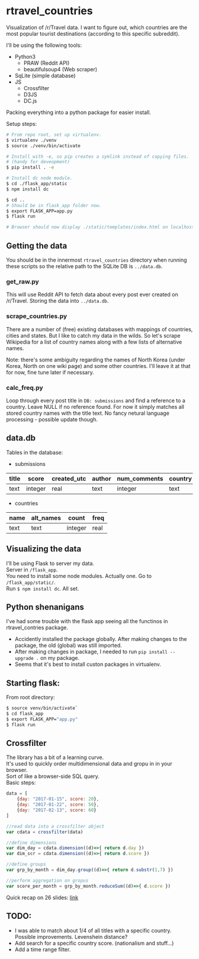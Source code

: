 # rtravel_countries
Visualization of /r/Travel data. I want to figure out, which countries are the most popular tourist destinations (according to this specific subreddit).  

I'll be using the following tools:
* Python3
    * PRAW (Reddit API)
    * beautifulsoup4 (Web scraper)
* SqLite (simple database)
* JS
    * Crossfilter
    * D3JS
    * DC.js

Packing everything into a python package for easier install.  

Setup steps:
```bash
# From repo root, set up virtualenv.
$ virtualenv ./venv
$ source ./venv/bin/activate

# Install with -e, so pip creates a symlink instead of copying files.
# (handy for deveopment)
$ pip install . -e

# Install dc node module.
$ cd ./flask_app/static
$ npm install dc

$ cd ..
# Should be in flask_app folder now.
$ export FLASK_APP=app.py
$ flask run

# Browser should now display ./static/templates/index.html on localhost:5000.  
```

## Getting the data
You should be in the innermost `rtravel_countries` directory when running these scripts so the relative path to the SQLite DB is `../data.db`. 

### get_raw.py
This will use Reddit API to fetch data about every post ever created on /r/Travel. Storing the data into `../data.db`.

### scrape_countries.py
There are a number of (free) existing databases with mappings of countries, cities and states. But I like to catch my data in the wilds. So let's scrape Wikipedia for a list of country names along with a few lists of alternative names. 

Note: there's some ambiguity regarding the names of North Korea (under Korea, North on one wiki page) and some other countries. I'll leave it at that for now, fine tune later if necessary. 

### calc_freq.py
Loop through every post title in `DB: submissions` and find a reference to a country. Leave NULL if no reference found. 
For now it simply matches all stored country names with the title text. No fancy netural language processing - possible update though.  

## data.db
Tables in the database: 

* submissions

|title   |score   |created_utc   |author   |num_comments   |country|
|---|---|---|---|---|---|
|text|integer|real|text|integer|text|


* countries

|name|alt_names|count|freq|
|---|---|---|---|
|text|text|integer|real|


## Visualizing the data
I'll be using Flask to server my data.  
Server in `/flask_app`.  
You need to install some node modules. Actually one. Go to `/flask_app/static/`.  
Run `$ npm install dc`. All set.  

## Python shenanigans
I've had some trouble with the flask app seeing all the functinos in rtravel_contries package.  

* Accidently installed the package globally. After making changes to the package, the old (global) was still imported.  
* After making changes in package, I needed to run `pip install --upgrade .` on my package.  
* Seems that it's best to install custon packages in virtualenv.  

## Starting flask:
From root directory:  
```bash
$ source venv/bin/activate`
$ cd flask_app
$ export FLASK_APP="app.py"
$ flask run
```


## Crossfilter
The library has a bit of a learning curve.  
It's used to quickly order multidimensional data and gropu in in your browser.  
Sort of like a browser-side SQL query.  
Basic steps:
```javascript
data = [
    {day: "2017-01-15", score: 20},
    {day: "2017-01-22", score: 50},
    {day: "2017-02-13", score: 60}
]

//read data into a crossfilter object
var cdata = crossfilter(data)

//define dimensions
var dim_day = cdata.dimension((d)=>{ return d.day })
var dim_scr = cdata.dimension((d)=>{ return d.score })

//define groups
var grp_by_month = dim_day.group((d)=>{ return d.substr(1,7) })

//perform aggregation on gropus
var score_per_month = grp_by_month.reduceSum((d)=>{ d.score })
```

Quick recap on 26 slides: [link](https://www.slideshare.net/esjewett/crossfilter-mad-js)  



## TODO: 
* I was able to match about 1/4 of all titles with a specific country. 
Possible improvements. Levenshein distance?  
* Add search for a specific country score.  (nationalism and stuff...)
* Add a time range filter.  